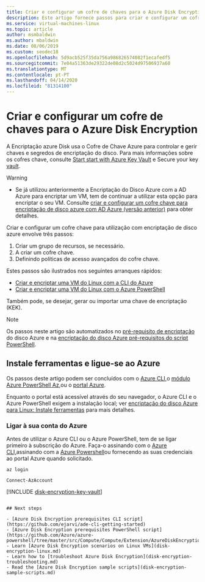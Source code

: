 ```yaml
---
title: Criar e configurar um cofre de chaves para o Azure Disk Encryption
description: Este artigo fornece passos para criar e configurar um cofre chave para uso com encriptação de disco azure
ms.service: virtual-machines-linux
ms.topic: article
author: msmbaldwin
ms.author: mbaldwin
ms.date: 08/06/2019
ms.custom: seodec18
ms.openlocfilehash: 5d9acb525f35da756a986826574082f1ecafedf5
ms.sourcegitcommit: 7e04a51363de29322de08d2c5024d97506937a60
ms.translationtype: MT
ms.contentlocale: pt-PT
ms.lasthandoff: 04/14/2020
ms.locfileid: "81314100"
---
```

# <a name="creating-and-configuring-a-key-vault-for-azure-disk-encryption"></a>Criar e configurar um cofre de chaves para o Azure Disk Encryption

A Encriptação azure Disk usa o Cofre de Chave Azure para controlar e gerir chaves e segredos de encriptação do disco.  Para mais informações sobre os cofres chave, consulte [Start start with Azure Key Vault](../../key-vault/key-vault-get-started.md) e Secure your key [vault](../../key-vault/key-vault-secure-your-key-vault.md). 

> [!WARNING]
> - Se já utilizou anteriormente a Encriptação do Disco Azure com a AD Azure para encriptar um VM, tem de continuar a utilizar esta opção para encriptar o seu VM. Consulte [criar e configurar um cofre chave para encriptação de disco azure com AD Azure (versão anterior)](disk-encryption-key-vault-aad.md) para obter detalhes.

Criar e configurar um cofre chave para utilização com encriptação de disco azure envolve três passos:

1. Criar um grupo de recursos, se necessário.
2. A criar um cofre chave. 
3. Definindo políticas de acesso avançados do cofre chave.

Estes passos são ilustrados nos seguintes arranques rápidos:

- [Criar e encriptar uma VM do Linux com a CLI do Azure](disk-encryption-cli-quickstart.md)
- [Criar e encriptar uma VM do Linux com o Azure PowerShell](disk-encryption-cli-quickstart.md)

Também pode, se desejar, gerar ou importar uma chave de encriptação (KEK).

> [!Note]
> Os passos neste artigo são automatizados no [pré-requisito de encriptação](https://github.com/ejarvi/ade-cli-getting-started) do disco Azure e na [encriptação do disco Azure pré-requisitos do script PowerShell](https://github.com/Azure/azure-powershell/tree/master/src/Compute/Compute/Extension/AzureDiskEncryption/Scripts).

## <a name="install-tools-and-connect-to-azure"></a>Instale ferramentas e ligue-se ao Azure

Os passos deste artigo podem ser concluídos com o [Azure CLI,](/cli/azure/)o [módulo Azure PowerShell Az,](/powershell/azure/overview)ou o [portal Azure](https://portal.azure.com). 

Enquanto o portal está acessível através do seu navegador, o Azure CLI e o Azure PowerShell exigem a instalação local; ver [encriptação do disco Azure para Linux: Instale ferramentas](disk-encryption-linux.md#install-tools-and-connect-to-azure) para mais detalhes.

### <a name="connect-to-your-azure-account"></a>Ligar à sua conta do Azure

Antes de utilizar o Azure CLI ou o Azure PowerShell, tem de se ligar primeiro à subscrição do Azure. Faça-o assinando com o [Azure CLI,](/cli/azure/authenticate-azure-cli?view=azure-cli-latest)assinando com a [Azure Powershell](/powershell/azure/authenticate-azureps?view=azps-2.5.0)ou fornecendo as suas credenciais ao portal Azure quando solicitado.

```azurecli-interactive
az login
```

```azurepowershell-interactive
Connect-AzAccount
```

[!INCLUDE [disk-encryption-key-vault](../../../includes/disk-encryption-key-vault.md)]
 ```
 
## Next steps

- [Azure Disk Encryption prerequisites CLI script](https://github.com/ejarvi/ade-cli-getting-started)
- [Azure Disk Encryption prerequisites PowerShell script](https://github.com/Azure/azure-powershell/tree/master/src/Compute/Compute/Extension/AzureDiskEncryption/Scripts)
- Learn [Azure Disk Encryption scenarios on Linux VMs](disk-encryption-linux.md)
- Learn how to [troubleshoot Azure Disk Encryption](disk-encryption-troubleshooting.md)
- Read the [Azure Disk Encryption sample scripts](disk-encryption-sample-scripts.md)

